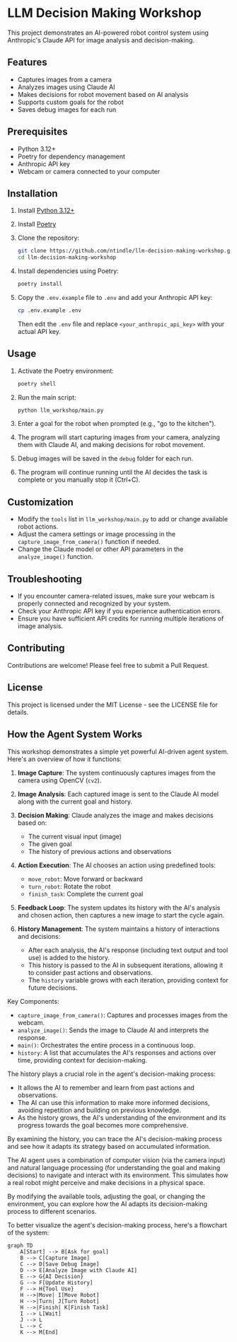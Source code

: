 # LLM Decision Making Workshop

This project demonstrates an AI-powered robot control system using Anthropic's Claude API for image analysis and decision-making.

## Features

- Captures images from a camera
- Analyzes images using Claude AI
- Makes decisions for robot movement based on AI analysis
- Supports custom goals for the robot
- Saves debug images for each run

## Prerequisites

- Python 3.12+
- Poetry for dependency management
- Anthropic API key
- Webcam or camera connected to your computer

## Installation

1. Install [Python 3.12+](https://www.python.org/downloads/)
2. Install [Poetry](https://python-poetry.org/docs/#installation)
3. Clone the repository:

   ```bash
   git clone https://github.com/ntindle/llm-decision-making-workshop.git
   cd llm-decision-making-workshop
   ```

4. Install dependencies using Poetry:

   ```bash
   poetry install
   ```

5. Copy the `.env.example` file to `.env` and add your Anthropic API key:

   ```bash
   cp .env.example .env
   ```

   Then edit the `.env` file and replace `<your_anthropic_api_key>` with your actual API key.

## Usage

1. Activate the Poetry environment:

   ```bash
   poetry shell
   ```

2. Run the main script:

   ```bash
   python llm_workshop/main.py
   ```

3. Enter a goal for the robot when prompted (e.g., "go to the kitchen").

4. The program will start capturing images from your camera, analyzing them with Claude AI, and making decisions for robot movement.

5. Debug images will be saved in the `debug` folder for each run.

6. The program will continue running until the AI decides the task is complete or you manually stop it (Ctrl+C).

## Customization

- Modify the `tools` list in `llm_workshop/main.py` to add or change available robot actions.
- Adjust the camera settings or image processing in the `capture_image_from_camera()` function if needed.
- Change the Claude model or other API parameters in the `analyze_image()` function.

## Troubleshooting

- If you encounter camera-related issues, make sure your webcam is properly connected and recognized by your system.
- Check your Anthropic API key if you experience authentication errors.
- Ensure you have sufficient API credits for running multiple iterations of image analysis.

## Contributing

Contributions are welcome! Please feel free to submit a Pull Request.

## License

This project is licensed under the MIT License - see the LICENSE file for details.

## How the Agent System Works

This workshop demonstrates a simple yet powerful AI-driven agent system. Here's an overview of how it functions:

1. **Image Capture**: The system continuously captures images from the camera using OpenCV (`cv2`).

2. **Image Analysis**: Each captured image is sent to the Claude AI model along with the current goal and history.

3. **Decision Making**: Claude analyzes the image and makes decisions based on:
   - The current visual input (image)
   - The given goal
   - The history of previous actions and observations

4. **Action Execution**: The AI chooses an action using predefined tools:
   - `move_robot`: Move forward or backward
   - `turn_robot`: Rotate the robot
   - `finish_task`: Complete the current goal

5. **Feedback Loop**: The system updates its history with the AI's analysis and chosen action, then captures a new image to start the cycle again.

6. **History Management**: The system maintains a history of interactions and decisions:
   - After each analysis, the AI's response (including text output and tool use) is added to the history.
   - This history is passed to the AI in subsequent iterations, allowing it to consider past actions and observations.
   - The `history` variable grows with each iteration, providing context for future decisions.

Key Components:

- `capture_image_from_camera()`: Captures and processes images from the webcam.
- `analyze_image()`: Sends the image to Claude AI and interprets the response.
- `main()`: Orchestrates the entire process in a continuous loop.
- `history`: A list that accumulates the AI's responses and actions over time, providing context for decision-making.

The history plays a crucial role in the agent's decision-making process:
- It allows the AI to remember and learn from past actions and observations.
- The AI can use this information to make more informed decisions, avoiding repetition and building on previous knowledge.
- As the history grows, the AI's understanding of the environment and its progress towards the goal becomes more comprehensive.

By examining the history, you can trace the AI's decision-making process and see how it adapts its strategy based on accumulated information.

The AI agent uses a combination of computer vision (via the camera input) and natural language processing (for understanding the goal and making decisions) to navigate and interact with its environment. This simulates how a real robot might perceive and make decisions in a physical space.

By modifying the available tools, adjusting the goal, or changing the environment, you can explore how the AI adapts its decision-making process to different scenarios.

To better visualize the agent's decision-making process, here's a flowchart of the system:

```mermaid
graph TD
    A[Start] --> B[Ask for goal]
    B --> C[Capture Image]
    C --> D[Save Debug Image]
    D --> E[Analyze Image with Claude AI]
    E --> G{AI Decision}
    G --> F[Update History]
    F --> H{Tool Use}
    H -->|Move| I[Move Robot]
    H -->|Turn| J[Turn Robot]
    H -->|Finish| K[Finish Task]
    I --> L[Wait]
    J --> L
    L --> C
    K --> M[End]
```
